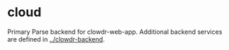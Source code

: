 # cloud

Primary Parse backend for clowdr-web-app. Additional backend services are defined in [../clowdr-backend](../clowdr-backend).

